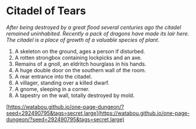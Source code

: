 # Citadel of Tears

_After being destroyed by a great flood several centuries ago the citadel remained uninhabited. Recently a pack of dragons have made its lair here. The citadel is a place of growth of a valuable species of plant._

1. A skeleton on the ground, ages a person if disturbed.
2. A rotten strongbox containing lockpicks and an axe.
3. Remains of a gnoll, an eldritch hourglass in his hands.
4. A huge double door on the southern wall of the room.
5. A rear entrance into the citadel.
6. A villager, standing over a killed dwarf.
7. A gnome, sleeping in a corner.
8. A tapestry on the wall, totally destroyed by mold.

[https://watabou.github.io/one-page-dungeon/?seed=292490795&tags=secret,large](https://watabou.github.io/one-page-dungeon/?seed=292490795&tags=secret,large)
